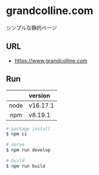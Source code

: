 # grandcolline.com

シンプルな静的ページ

## URL

- https://www.grandcolline.com

## Run

|      | version  |
| :--: | :------- |
| node | v16.17.1 |
| npm  | v8.19.1  |

```bash
# package install
$ npm ci

# serve
$ npm run develop

# build
$ npm run build
```
